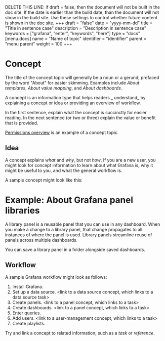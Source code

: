 DELETE THIS LINE: If draft = false, then the document will not be built in the doc site. If the date is earlier than the build date, than the document will not show in the build site. Use these settings to control whether future content is shown in the doc site.
+++
draft = "false"
date = "yyyy-mm-dd"
title = "Title in sentence case"
description = "Description in sentence case"
keywords = ["grafana", "enter", "keywords", "here"]
type = "docs"
[menu.docs]
name = "Name of topic"
identifier = "identifier"
parent = "menu parent"
weight = 100
+++

# Concept

The title of the concept topic will generally be a noun or a gerund, prefaced by the word "About" for easier skimming. Examples include _About templates_, _About value mapping_, and _About dashboards_.

A concept is an information type that helps readers _ understand_ by explaining a concept or idea or providing an overview of workflow. 

In the first sentence, explain what the concept is succinctly for easier reading. In the next sentence (or two or three) explain the value or benefit that is provided.

[Permissions overview](https://grafana.com/docs/grafana/latest/permissions/overview/) is an example of a concept topic.

## Idea

A concept explains _what_ and _why_, but not _how_. If you are a new user, you might look for concept information to learn about what Grafana is, why it might be useful to you, and what the general workflow is.

A sample concept might look like this:

# Example: About Grafana panel libraries

A library panel is a reusable panel that you can use in any dashboard. When you make a change to a library panel, that change propagates to all instances of where the panel is used. Library panels streamline reuse of panels across multiple dashboards.

You can save a library panel in a folder alongside saved dashboards.

## Workflow

A sample Grafana workflow might look as follows:

1. Install Grafana. <link to a task for installing Grafana>
1. Set up a data source. <link to a data source concept, which links to a data source task>
1. Create panels. <link to a panel concept, which links to a task>
1. Create dashboards. <link to a panel concept, which links to a task>
1. Enter queries. <link to a query editor concept>
1. Add users. <link to a user-management concept, which links to a task>
1. Create playlists. <link to a playlist concept or task>

Try and link a concept to related information, such as a _task_ or _reference_.
